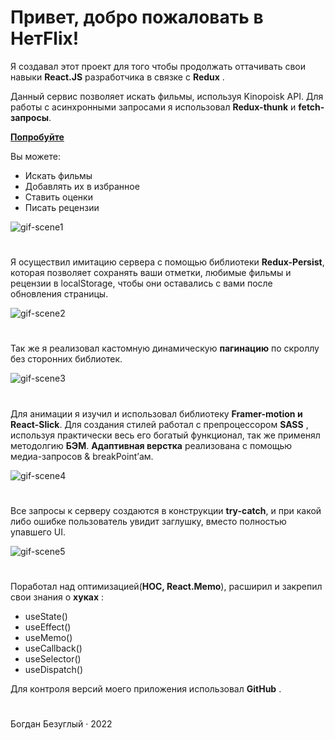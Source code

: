  # Привет, добро пожаловать в  **HeтFlix!**

Я создавал этот проект для того чтобы продолжать оттачивать свои навыки  **React.JS**  разработчика в связке с  **Redux**  .

Данный сервис позволяет искать фильмы, используя Kinopoisk API. Для работы с асинхронными запросами я использовал  **Redux-thunk**  и  **fetch-запросы**.

[**Попробуйте**](https://hetflix.surge.sh/)

Вы можете:

-   Искать фильмы
-   Добавлять их в избранное
-   Ставить оценки
-   Писать рецензии

![gif-scene1](https://user-images.githubusercontent.com/102018823/186218311-fc811555-1727-40ee-852a-91b9f646c2d4.gif)

#
Я осуществил имитацию сервера с помощью библиотеки  **Redux-Persist**, которая позволяет сохранять ваши отметки, любимые фильмы и рецензии в localStorage, чтобы они оставались с вами после обновления страницы.

![gif-scene2](https://user-images.githubusercontent.com/102018823/186218350-794920c6-7754-4a00-b8e8-c62b03f680bf.gif)

#
Так же я реализовал кастомную динамическую **пагинацию**  по скроллу без сторонних библиотек.

![gif-scene3](https://user-images.githubusercontent.com/102018823/186218392-5d62f1ce-d1a5-4aa5-a36f-fdff8ed28c71.gif)

#
Для анимации я изучил и использовал библиотеку  **Framer-motion и React-Slick**. Для создания стилей работал с препроцессором **SASS**  , используя практически весь его богатый функционал, так же применял методолгию **БЭМ**. **Адаптивная верстка**  реализована с помощью медиа-запросов & breakPoint’ам.

![gif-scene4](https://user-images.githubusercontent.com/102018823/186218527-2fe00788-6673-49da-b576-6face0941257.gif)


#
Все запросы к серверу создаются в конструкции  **try-catch**, и при какой либо ошибке пользователь увидит заглушку, вместо полностью упавшего UI.

![gif-scene5](https://user-images.githubusercontent.com/102018823/186219162-259fa581-dfdd-41c9-afb2-2654da0cc7ae.gif)

#
Поработал над оптимизацией(**HOC, React.Memo**), расширил и закрепил свои знания о  **хуках**  :

-   useState()
-   useEffect()
-   useMemo()
-   useCallback()
-   useSelector()
-   useDispatch()

Для контроля версий моего приложения использовал  **GitHub**  .
#
Богдан Безуглый · 2022
